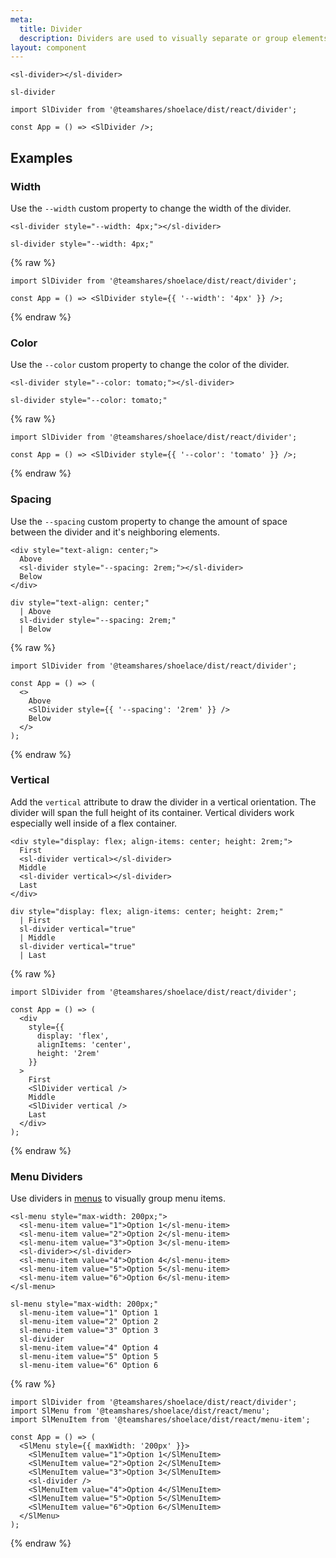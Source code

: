 ```yaml
---
meta:
  title: Divider
  description: Dividers are used to visually separate or group elements.
layout: component
---
```


```html:preview
<sl-divider></sl-divider>
```

```pug:slim
sl-divider
```

```jsx:react
import SlDivider from '@teamshares/shoelace/dist/react/divider';

const App = () => <SlDivider />;
```

## Examples

### Width

Use the `--width` custom property to change the width of the divider.

```html:preview
<sl-divider style="--width: 4px;"></sl-divider>
```

```pug:slim
sl-divider style="--width: 4px;"
```

{% raw %}

```jsx:react
import SlDivider from '@teamshares/shoelace/dist/react/divider';

const App = () => <SlDivider style={{ '--width': '4px' }} />;
```

{% endraw %}

### Color

Use the `--color` custom property to change the color of the divider.

```html:preview
<sl-divider style="--color: tomato;"></sl-divider>
```

```pug:slim
sl-divider style="--color: tomato;"
```

{% raw %}

```jsx:react
import SlDivider from '@teamshares/shoelace/dist/react/divider';

const App = () => <SlDivider style={{ '--color': 'tomato' }} />;
```

{% endraw %}

### Spacing

Use the `--spacing` custom property to change the amount of space between the divider and it's neighboring elements.

```html:preview
<div style="text-align: center;">
  Above
  <sl-divider style="--spacing: 2rem;"></sl-divider>
  Below
</div>
```

```pug:slim
div style="text-align: center;"
  | Above
  sl-divider style="--spacing: 2rem;"
  | Below
```

{% raw %}

```jsx:react
import SlDivider from '@teamshares/shoelace/dist/react/divider';

const App = () => (
  <>
    Above
    <SlDivider style={{ '--spacing': '2rem' }} />
    Below
  </>
);
```

{% endraw %}

### Vertical

Add the `vertical` attribute to draw the divider in a vertical orientation. The divider will span the full height of its container. Vertical dividers work especially well inside of a flex container.

```html:preview
<div style="display: flex; align-items: center; height: 2rem;">
  First
  <sl-divider vertical></sl-divider>
  Middle
  <sl-divider vertical></sl-divider>
  Last
</div>
```

```pug:slim
div style="display: flex; align-items: center; height: 2rem;"
  | First
  sl-divider vertical="true"
  | Middle
  sl-divider vertical="true"
  | Last
```

{% raw %}

```jsx:react
import SlDivider from '@teamshares/shoelace/dist/react/divider';

const App = () => (
  <div
    style={{
      display: 'flex',
      alignItems: 'center',
      height: '2rem'
    }}
  >
    First
    <SlDivider vertical />
    Middle
    <SlDivider vertical />
    Last
  </div>
);
```

{% endraw %}

### Menu Dividers

Use dividers in [menus](/components/menu) to visually group menu items.

```html:preview
<sl-menu style="max-width: 200px;">
  <sl-menu-item value="1">Option 1</sl-menu-item>
  <sl-menu-item value="2">Option 2</sl-menu-item>
  <sl-menu-item value="3">Option 3</sl-menu-item>
  <sl-divider></sl-divider>
  <sl-menu-item value="4">Option 4</sl-menu-item>
  <sl-menu-item value="5">Option 5</sl-menu-item>
  <sl-menu-item value="6">Option 6</sl-menu-item>
</sl-menu>
```

```pug:slim
sl-menu style="max-width: 200px;"
  sl-menu-item value="1" Option 1
  sl-menu-item value="2" Option 2
  sl-menu-item value="3" Option 3
  sl-divider
  sl-menu-item value="4" Option 4
  sl-menu-item value="5" Option 5
  sl-menu-item value="6" Option 6
```

{% raw %}

```jsx:react
import SlDivider from '@teamshares/shoelace/dist/react/divider';
import SlMenu from '@teamshares/shoelace/dist/react/menu';
import SlMenuItem from '@teamshares/shoelace/dist/react/menu-item';

const App = () => (
  <SlMenu style={{ maxWidth: '200px' }}>
    <SlMenuItem value="1">Option 1</SlMenuItem>
    <SlMenuItem value="2">Option 2</SlMenuItem>
    <SlMenuItem value="3">Option 3</SlMenuItem>
    <sl-divider />
    <SlMenuItem value="4">Option 4</SlMenuItem>
    <SlMenuItem value="5">Option 5</SlMenuItem>
    <SlMenuItem value="6">Option 6</SlMenuItem>
  </SlMenu>
);
```

{% endraw %}
